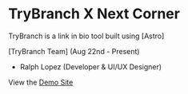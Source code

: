 # TryBranch X Next Corner

TryBranch is a link in bio tool built using [Astro]

[TryBranch Team] (Aug 22nd - Present)

- Ralph Lopez (Developer & UI/UX Designer)




View the [Demo Site](https://appnextcorner.netlify.app/)
